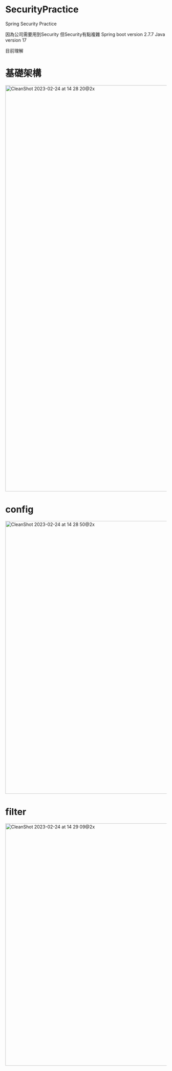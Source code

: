 # SecurityPractice
Spring Security Practice

因為公司需要用到Security 但Security有點複雜
Spring boot version 2.7.7
Java version 17

目前理解
# 基礎架構
<img width="1264" alt="CleanShot 2023-02-24 at 14 28 20@2x" src="https://user-images.githubusercontent.com/100591800/221108054-b770c5f5-746e-4272-a1ea-ca169a7bdb31.png">

# config
<img width="849" alt="CleanShot 2023-02-24 at 14 28 50@2x" src="https://user-images.githubusercontent.com/100591800/221108193-2634504f-c91f-4d4f-9aa9-11581088b81e.png">

# filter
<img width="754" alt="CleanShot 2023-02-24 at 14 29 09@2x" src="https://user-images.githubusercontent.com/100591800/221108165-407bf971-98a3-4fdd-8a2f-7d8a5ea5881f.png">
